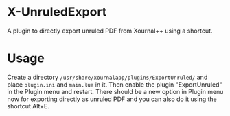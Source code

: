 # X-UnruledExport

A plugin to directly export unruled PDF from Xournal++ using a shortcut.

# Usage

Create a directory `/usr/share/xournalapp/plugins/ExportUnruled/` and place `plugin.ini` and `main.lua` in it. Then enable the plugin "ExportUnruled" in the Plugin menu and restart. There should be a new option in Plugin menu now for exporting directly as unruled PDF and you can also do it using the shortcut Alt+E.